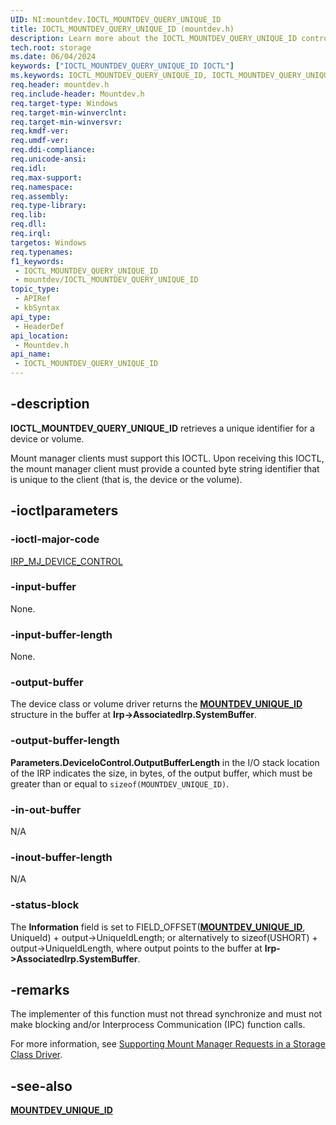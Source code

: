 ```yaml
---
UID: NI:mountdev.IOCTL_MOUNTDEV_QUERY_UNIQUE_ID
title: IOCTL_MOUNTDEV_QUERY_UNIQUE_ID (mountdev.h)
description: Learn more about the IOCTL_MOUNTDEV_QUERY_UNIQUE_ID control code.
tech.root: storage
ms.date: 06/04/2024
keywords: ["IOCTL_MOUNTDEV_QUERY_UNIQUE_ID IOCTL"]
ms.keywords: IOCTL_MOUNTDEV_QUERY_UNIQUE_ID, IOCTL_MOUNTDEV_QUERY_UNIQUE_ID control, IOCTL_MOUNTDEV_QUERY_UNIQUE_ID control code [Storage Devices], k307_5dd8b350-65b5-4f59-b96f-cae11fe7fb5b.xml, mountdev/IOCTL_MOUNTDEV_QUERY_UNIQUE_ID, storage.ioctl_mountdev_query_unique_id
req.header: mountdev.h
req.include-header: Mountdev.h
req.target-type: Windows
req.target-min-winverclnt: 
req.target-min-winversvr: 
req.kmdf-ver: 
req.umdf-ver: 
req.ddi-compliance: 
req.unicode-ansi: 
req.idl: 
req.max-support: 
req.namespace: 
req.assembly: 
req.type-library: 
req.lib: 
req.dll: 
req.irql: 
targetos: Windows
req.typenames: 
f1_keywords:
 - IOCTL_MOUNTDEV_QUERY_UNIQUE_ID
 - mountdev/IOCTL_MOUNTDEV_QUERY_UNIQUE_ID
topic_type:
 - APIRef
 - kbSyntax
api_type:
 - HeaderDef
api_location:
 - Mountdev.h
api_name:
 - IOCTL_MOUNTDEV_QUERY_UNIQUE_ID
---
```


## -description

**IOCTL_MOUNTDEV_QUERY_UNIQUE_ID** retrieves a unique identifier for a device or volume.

Mount manager clients must support this IOCTL. Upon receiving this IOCTL, the mount manager client must provide a counted byte string identifier that is unique to the client (that is, the device or the volume).

## -ioctlparameters

### -ioctl-major-code

[IRP_MJ_DEVICE_CONTROL](/windows-hardware/drivers/kernel/irp-mj-device-control)

### -input-buffer

None.

### -input-buffer-length

None.

### -output-buffer

The device class or volume driver returns the [**MOUNTDEV_UNIQUE_ID**](ns-mountdev-_mountdev_unique_id.md) structure in the buffer at **Irp->AssociatedIrp.SystemBuffer**.

### -output-buffer-length

**Parameters.DeviceIoControl.OutputBufferLength** in the I/O stack location of the IRP indicates the size, in bytes, of the output buffer, which must be greater than or equal to ```sizeof(MOUNTDEV_UNIQUE_ID)```.

### -in-out-buffer

N/A

### -inout-buffer-length

N/A

### -status-block

The **Information** field is set to FIELD_OFFSET([**MOUNTDEV_UNIQUE_ID**](ns-mountdev-_mountdev_unique_id.md), UniqueId) + output->UniqueIdLength; or alternatively to sizeof(USHORT) + output->UniqueIdLength, where output points to the buffer at **Irp->AssociatedIrp.SystemBuffer**.

## -remarks

The implementer of this function must not thread synchronize and must not make blocking and/or Interprocess Communication (IPC) function calls.

For more information, see [Supporting Mount Manager Requests in a Storage Class Driver](/windows-hardware/drivers/storage/supporting-mount-manager-requests-in-a-storage-class-driver).

## -see-also

[**MOUNTDEV_UNIQUE_ID**](ns-mountdev-_mountdev_unique_id.md)
